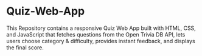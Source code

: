 # Quiz-Web-App
This Repository contains a responsive Quiz Web App built with HTML, CSS, and JavaScript that fetches questions from the Open Trivia DB API, lets users choose category &amp; difficulty, provides instant feedback, and displays the final score.
